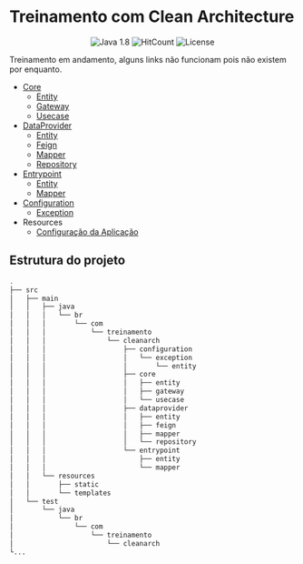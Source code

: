 Treinamento com Clean Architecture
===

<p align="center">
  <img alt="Java 1.8" src="https://img.shields.io/static/v1?logo=java&label=Java&message=1.8&color=blue&style=flat-square">
  <img alt="HitCount" src="http://hits.dwyl.com/MGMAdvance/treinamentocleanarch.svg">
  <img alt="License" src="https://img.shields.io/github/license/MGMAdvance/treinamentocleanarch?style=flat-square&logo=MIT">
</p>

Treinamento em andamento, alguns links não funcionam pois não existem por enquanto.

- [Core](src/main/java/br/com/treinamento/cleanarch/core)
  - [Entity](src/main/java/br/com/treinamento/cleanarch/core/entity)
  - [Gateway](src/main/java/br/com/treinamento/cleanarch/core/gateway)
  - [Usecase](src/main/java/br/com/treinamento/cleanarch/core/usecase)
- [DataProvider](src/main/java/br/com/treinamento/cleanarch/dataprovider)
  - [Entity](src/main/java/br/com/treinamento/cleanarch/dataprovider/entity)
  - [Feign](src/main/java/br/com/treinamento/cleanarch/dataprovider/feign)
  - [Mapper](src/main/java/br/com/treinamento/cleanarch/dataprovider/mapper)
  - [Repository](src/main/java/br/com/treinamento/cleanarch/dataprovider/repository)
- [Entrypoint](src/main/java/br/com/treinamento/cleanarch/entrypoint)
  - [Entity](src/main/java/br/com/treinamento/cleanarch/dataprovider/entity)
  - [Mapper](src/main/java/br/com/treinamento/cleanarch/dataprovider/mapper)
- [Configuration](src/main/java/br/com/treinamento/cleanarch/configuration/)
  - [Exception](src/main/java/br/com/treinamento/cleanarch/configuration/exception)
- Resources
  - [Configuração da Aplicação](/src/main/resources)

## Estrutura do projeto

```sh
.
├── src
│   ├── main
│   │   ├── java
│   │   │   └── br
│   │   │       └── com
│   │   │           └── treinamento
│   │   │               └── cleanarch
│   │   │                   ├── configuration
│   │   │                   │   └── exception
│   │   │                   │       └── entity
│   │   │                   ├── core
│   │   │                   │   ├── entity
│   │   │                   │   ├── gateway
│   │   │                   │   └── usecase
│   │   │                   ├── dataprovider
│   │   │                   │   ├── entity
│   │   │                   │   ├── feign
│   │   │                   │   ├── mapper
│   │   │                   │   └── repository
│   │   │                   └── entrypoint
│   │   │                       ├── entity
│   │   │                       └── mapper
│   │   └── resources
│   │       ├── static
│   │       └── templates
│   └── test
│       └── java
│           └── br
│               └── com
│                   └── treinamento
│                       └── cleanarch
└...
```
